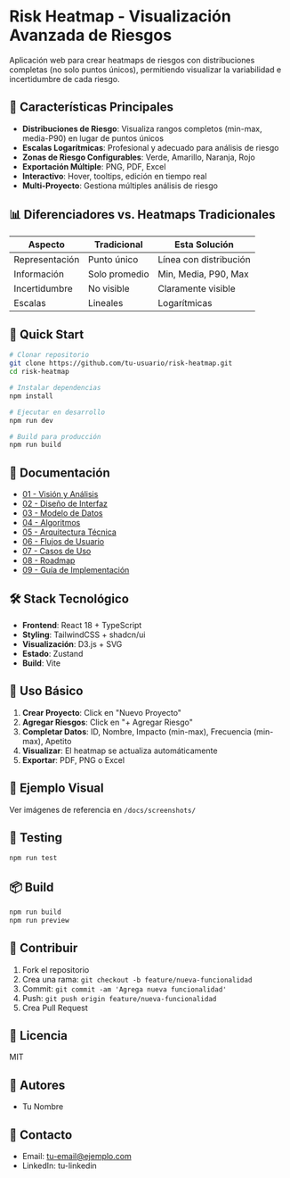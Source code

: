 # Risk Heatmap - Visualización Avanzada de Riesgos

Aplicación web para crear heatmaps de riesgos con distribuciones completas (no solo puntos únicos), permitiendo visualizar la variabilidad e incertidumbre de cada riesgo.

## 🎯 Características Principales

- **Distribuciones de Riesgo**: Visualiza rangos completos (min-max, media-P90) en lugar de puntos únicos
- **Escalas Logarítmicas**: Profesional y adecuado para análisis de riesgo
- **Zonas de Riesgo Configurables**: Verde, Amarillo, Naranja, Rojo
- **Exportación Múltiple**: PNG, PDF, Excel
- **Interactivo**: Hover, tooltips, edición en tiempo real
- **Multi-Proyecto**: Gestiona múltiples análisis de riesgo

## 📊 Diferenciadores vs. Heatmaps Tradicionales

| Aspecto | Tradicional | Esta Solución |
|---------|-------------|---------------|
| Representación | Punto único | Línea con distribución |
| Información | Solo promedio | Min, Media, P90, Max |
| Incertidumbre | No visible | Claramente visible |
| Escalas | Lineales | Logarítmicas |

## 🚀 Quick Start

```bash
# Clonar repositorio
git clone https://github.com/tu-usuario/risk-heatmap.git
cd risk-heatmap

# Instalar dependencias
npm install

# Ejecutar en desarrollo
npm run dev

# Build para producción
npm run build
```

## 📁 Documentación

- [01 - Visión y Análisis](docs/01_VISION_Y_ANALISIS.md)
- [02 - Diseño de Interfaz](docs/02_DISENO_INTERFAZ.md)
- [03 - Modelo de Datos](docs/03_MODELO_DATOS.md)
- [04 - Algoritmos](docs/04_ALGORITMOS.md)
- [05 - Arquitectura Técnica](docs/05_ARQUITECTURA_TECNICA.md)
- [06 - Flujos de Usuario](docs/06_FLUJOS_USUARIO.md)
- [07 - Casos de Uso](docs/07_CASOS_USO.md)
- [08 - Roadmap](docs/08_ROADMAP.md)
- [09 - Guía de Implementación](docs/09_GUIA_IMPLEMENTACION.md)

## 🛠️ Stack Tecnológico

- **Frontend**: React 18 + TypeScript
- **Styling**: TailwindCSS + shadcn/ui
- **Visualización**: D3.js + SVG
- **Estado**: Zustand
- **Build**: Vite

## 📝 Uso Básico

1. **Crear Proyecto**: Click en "Nuevo Proyecto"
2. **Agregar Riesgos**: Click en "+ Agregar Riesgo"
3. **Completar Datos**: ID, Nombre, Impacto (min-max), Frecuencia (min-max), Apetito
4. **Visualizar**: El heatmap se actualiza automáticamente
5. **Exportar**: PDF, PNG o Excel

## 🎨 Ejemplo Visual

Ver imágenes de referencia en `/docs/screenshots/`

## 🧪 Testing

```bash
npm run test
```

## 📦 Build

```bash
npm run build
npm run preview
```

## 🤝 Contribuir

1. Fork el repositorio
2. Crea una rama: `git checkout -b feature/nueva-funcionalidad`
3. Commit: `git commit -am 'Agrega nueva funcionalidad'`
4. Push: `git push origin feature/nueva-funcionalidad`
5. Crea Pull Request

## 📄 Licencia

MIT

## 👥 Autores

- Tu Nombre

## 📧 Contacto

- Email: tu-email@ejemplo.com
- LinkedIn: tu-linkedin
